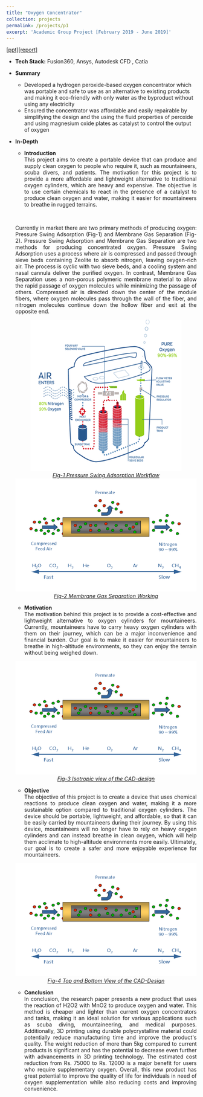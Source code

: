 ```yaml
---
title: "Oxygen Concentrator"
collection: projects
permalink: /projects/p1
excerpt: 'Academic Group Project [February 2019 - June 2019]'
---
```

[[ppt]](https://docs.google.com/presentation/d/1_57ccbR8nCEr0TfNH0ol0-0ip0RJ33oe/edit?usp=sharing&ouid=114350528429388663351&rtpof=true&sd=true)[[report]](https://drive.google.com/file/d/1fDlhmy92fneQvs5S2rchI1xwu83uIL0T/view?usp=share_link)

* <b>Tech Stack:</b> Fusion360, Ansys, Autodesk CFD , Catia 
* <b> Summary </b>
    - Developed a hydrogen peroxide-based oxygen concentrator which was portable and safe to use as an alternative to existing products and making it eco-friendly with only water as the byproduct without using any electricity 
    - Ensured the concentrator was affordable and easily repairable by simplifying the design and the using the fluid properties of peroxide and using magnesium oxide plates as catalyst to control the output of oxygen<br>

* <b> In-Depth </b>
    * <p style="text-align: justify;"><b>Introduction</b><br>This project aims to create a portable device that can produce and supply clean oxygen to people who require it, such as mountaineers, scuba divers, and patients. The motivation for this project is to provide a more affordable and lightweight alternative to traditional oxygen cylinders, which are heavy and expensive. The objective is to use certain chemicals to react in the presence of a catalyst to produce clean oxygen and water, making it easier for mountaineers to breathe in rugged terrains.</p> 
    <br>
    <p style="text-align: justify;">Currently in market there are two primary methods of producing oxygen: Pressure Swing Adsorption (Fig-1) and Membrane Gas Separation (Fig-2). Pressure Swing Adsorption and Membrane Gas Separation are two methods for producing concentrated oxygen. Pressure Swing Adsorption uses a process where air is compressed and passed through sieve beds containing Zeolite to absorb nitrogen, leaving oxygen-rich air. The process is cyclic with two sieve beds, and a cooling system and nasal cannula deliver the purified oxygen. In contrast, Membrane Gas Separation uses a non-porous polymeric membrane material to allow the rapid passage of oxygen molecules while minimizing the passage of others. Compressed air is directed down the center of the module fibers, where oxygen molecules pass through the wall of the fiber, and nitrogen molecules continue down the hollow fiber and exit at the opposite end.</p> 
    
    <div style="text-align:center">
    <img src="/images/Oxygen_con_1.gif" alt="Working" style="width:400px;height:400px;">
    </div>
    <figcaption style="text-align: center;"><u><em>Fig-1 Pressure Swing Adsorption Workflow</em></u></figcaption>
    
    <div style="text-align:center">
    <img src="/images/Oxygen_con_2.png" alt="Robot_Render" style="width:700px;height:300px;">
    </div>
    <figcaption style="text-align: center;"><u><em>Fig-2 Membrane Gas Separation Working</em></u></figcaption>
    
    * <p style="text-align: justify;"><b>Motivation</b><br>The motivation behind this project is to provide a cost-effective and lightweight alternative to oxygen cylinders for mountaineers. Currently, mountaineers have to carry heavy oxygen cylinders with them on their journey, which can be a major inconvenience and financial burden. Our goal is to make it easier for mountaineers to breathe in high-altitude environments, so they can enjoy the terrain without being weighed down.</p>

    <div style="text-align:center">
    <img src="/images/Oxygen_con_2.png" alt="Robot_Render" style="width:700px;height:300px;">
    </div>
    <figcaption style="text-align: center;"><u><em>Fig-3 Isotropic view of the CAD-design</em></u></figcaption>
    
    * <p style="text-align: justify;"><b>Objective</b><br>The objective of this project is to create a device that uses chemical reactions to produce clean oxygen and water, making it a more sustainable option compared to traditional oxygen cylinders. The device should be portable, lightweight, and affordable, so that it can be easily carried by mountaineers during their journey. By using this device, mountaineers will no longer have to rely on heavy oxygen cylinders and can instead breathe in clean oxygen, which will help them acclimate to high-altitude environments more easily. Ultimately, our goal is to create a safer and more enjoyable experience for mountaineers.</p> 
    
    <div style="text-align:center">
    <img src="/images/Oxygen_con_2.png" alt="Robot_Render" style="width:700px;height:300px;">
    </div>
    <figcaption style="text-align: center;"><u><em>Fig-4 Top and Bottom View of the CAD-Design</em></u></figcaption>
    
    * <p style="text-align: justify;"><b>Conclusion</b><br>In conclusion, the research paper presents a new product that uses the reaction of H2O2 with MnO2 to produce oxygen and water. This method is cheaper and lighter than current oxygen concentrators and tanks, making it an ideal solution for various applications such as scuba diving, mountaineering, and medical purposes. Additionally, 3D printing using durable polycrystalline material could potentially reduce manufacturing time and improve the product's quality. The weight reduction of more than 5kg compared to current products is significant and has the potential to decrease even further with advancements in 3D printing technology. The estimated cost reduction from Rs. 75000 to Rs. 12000 is a major benefit for users who require supplementary oxygen. Overall, this new product has great potential to improve the quality of life for individuals in need of oxygen supplementation while also reducing costs and improving convenience.</p> 
